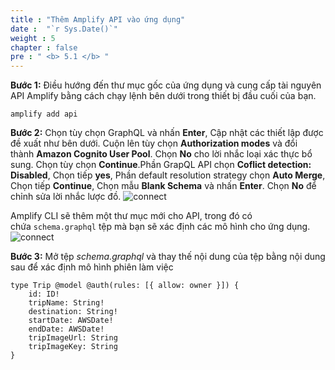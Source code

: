 ```yaml
---
title : "Thêm Amplify API vào ứng dụng"
date :  "`r Sys.Date()`" 
weight : 5
chapter : false
pre : " <b> 5.1 </b> "
---
```


**Bước 1:** Điều hướng đến thư mục gốc của ứng dụng và cung cấp tài nguyên API Amplify bằng cách chạy lệnh bên dưới trong thiết bị đầu cuối của bạn.

```
amplify add api
```

**Bước 2:** Chọn tùy chọn GraphQL và nhấn **Enter**, Cập nhật các thiết lập được đề xuất như bên dưới. Cuộn lên tùy chọn **Authorization modes** và đổi thành **Amazon Cognito User Pool**. Chọn **No** cho lời nhắc loại xác thực bổ sung. Chọn tùy chọn **Continue**.Phần GrapQL API chọn **Coflict detection: Disabled**, Chọn tiếp **yes**, Phần default resolution strategy chọn **Auto Merge**, Chọn tiếp **Continue**, Chọn mẫu **Blank Schema** và nhấn **Enter**. Chọn **No** để chỉnh sửa lời nhắc lược đồ.
![connect](/images/5.AddAmplifyAPI/image1.png)

Amplify CLI sẽ thêm một thư mục mới cho API, trong đó có chứa `schema.graphql` tệp mà bạn sẽ xác định các mô hình cho ứng dụng.
![connect](/images/5.AddAmplifyAPI/image2.png)

**Bước 3:** Mở tệp *schema.graphql* và thay thế nội dung của tệp bằng nội dung sau để xác định mô hình phiên làm việc
```
type Trip @model @auth(rules: [{ allow: owner }]) {
    id: ID!
    tripName: String!
    destination: String!
    startDate: AWSDate!
    endDate: AWSDate!
    tripImageUrl: String
    tripImageKey: String
}
```